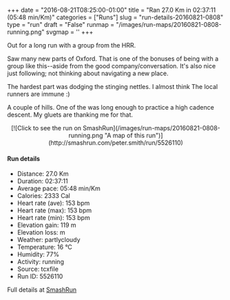 +++
date = "2016-08-21T08:25:00-01:00"
title = "Ran 27.0 Km in 02:37:11 (05:48 min/Km)"
categories = ["Runs"]
slug = "run-details-20160821-0808"
type = "run"
draft = "False"
runmap = "/images/run-maps/20160821-0808-running.png"
svgmap = '<polyline points="14 65, 18 64, 22 60, 24 54, 24 40, 26 36, 32 31, 15 20, 0 16, 13 19, 30 29, 32 29, 35 23, 37 22, 35 23, 33 29, 26 37, 20 36, 17 37, 10 45, 3 46, 5 48, 14 50, 18 53, 14 50, 3 47, 3 46, 10 45, 12 43, 24 47, 24 54, 28 54, 32 53, 39 53, 54 47, 72 42, 81 39, 84 42, 86 43, 90 48, 99 49, 100 50, 96 52, 94 55, 88 55, 85 52, 79 53, 83 59, 84 64, 82 65, 77 70, 75 75, 75 78, 64 84, 41 76, 49 72, 49 71, 55 70, 59 63, 56 63, 53 60, 46 61, 43 55, 40 54, 44 42, 42 40, 44 39, 44 39, 43 38, 44 36, 40 29, 41 28, 38 25, 37 23, 37 22, 35 22, 35 18, 34 16, 32 16, 19 15, 23 21, 22 24, 16 20, 9 18, 16 20, 31 30, 34 26, 35 23, 33 28, 24 39, 24 46">'
+++

Out for a long run with a group from the HRR. 

Saw many new parts of Oxford. That is one of the bonuses of being with a group like this--aside from the good company/conversation. It's also nice just following; not thinking about navigating a new place. 

The hardest part was dodging the stinging nettles. I almost think
The local runners are immune :)

A couple of hills. One of the was long enough to practice a high cadence descent. My gluets are thanking me for that. 

<!--more-->

<center>
[![Click to see the run on SmashRun](/images/run-maps/20160821-0808-running.png "A map of this run")](http://smashrun.com/peter.smith/run/5526110)
</center>

#### Run details

* Distance: 27.0 Km
* Duration: 02:37:11
* Average pace: 05:48 min/Km
* Calories: 2333 Cal
* Heart rate (ave): 153 bpm
* Heart rate (max): 153 bpm
* Heart rate (min): 153 bpm
* Elevation gain: 119 m
* Elevation loss:  m
* Weather: partlycloudy
* Temperature: 16 &deg;C
* Humidity: 77%
* Activity: running
* Source: tcxfile
* Run ID: 5526110

Full details at [SmashRun](http://smashrun.com/peter.smith/run/5526110)